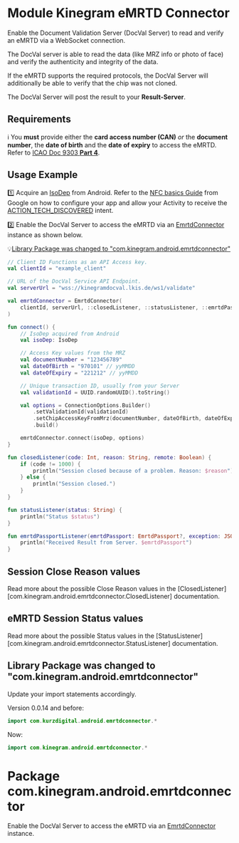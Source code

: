 # Module Kinegram eMRTD Connector

Enable the Document Validation Server (DocVal Server) to read and verify an eMRTD via a WebSocket
connection.

The DocVal server is able to read the data (like MRZ info or photo of face) and verify the
authenticity and integrity of the data.

If the eMRTD supports the required protocols, the DocVal Server will additionally be able to verify
that the chip was not cloned.

The DocVal Server will post the result to your **Result-Server**.

## Requirements

ℹ️ You **must** provide either the **card access number (CAN)** _or_ the **document number**, the
**date of birth** and the **date of expiry** to access the eMRTD.
Refer to [ICAO Doc 9303 **Part 4**][icao9303].

## Usage Example

1️⃣ Acquire an [IsoDep][iso_dep] from Android.
Refer to the [NFC basics Guide][nfc_basics] from Google on how to configure your app and allow your
Activity to receive the [ACTION_TECH_DISCOVERED][action_tech_discovered] intent.

2️⃣ Enable the DocVal Server to access the eMRTD via an
[EmrtdConnector](com.kinegram.android.emrtdconnector.EmrtdConnector) instance as shown below.

💡[Library Package was changed to "com.kinegram.android.emrtdconnector"](#package-comkinegramandroidemrtdconnector)

```kotlin
// Client ID Functions as an API Access key.
val clientId = "example_client"

// URL of the DocVal Service API Endpoint.
val serverUrl = "wss://kinegramdocval.lkis.de/ws1/validate"

val emrtdConnector = EmrtdConnector(
	clientId, serverUrl, ::closedListener, ::statusListener, ::emrtdPassportListener
)

fun connect() {
	// IsoDep acquired from Android
	val isoDep: IsoDep

	// Access Key values from the MRZ
	val documentNumber = "123456789"
	val dateOfBirth = "970101" // yyMMDD
	val dateOfExpiry = "221212" // yyMMDD

	// Unique transaction ID, usually from your Server
	val validationId = UUID.randomUUID().toString()

	val options = ConnectionOptions.Builder()
		.setValidationId(validationId)
		.setChipAccessKeyFromMrz(documentNumber, dateOfBirth, dateOfExpiry)
		.build()

	emrtdConnector.connect(isoDep, options)
}

fun closedListener(code: Int, reason: String, remote: Boolean) {
	if (code != 1000) {
		println("Session closed because of a problem. Reason: $reason")
	} else {
		println("Session closed.")
	}
}

fun statusListener(status: String) {
	println("Status $status")
}

fun emrtdPassportListener(emrtdPassport: EmrtdPassport?, exception: JSONException) {
	println("Received Result from Server. $emrtdPassport")
}
```

## Session Close Reason values

Read more about the possible Close Reason values in
the [ClosedListener][com.kinegram.android.emrtdconnector.ClosedListener] documentation.

## eMRTD Session Status values

Read more about the possible Status values in the
[StatusListener][com.kinegram.android.emrtdconnector.StatusListener] documentation.


## Library Package was changed to "com.kinegram.android.emrtdconnector"

Update your import statements accordingly.

Version 0.0.14 and before:

```kotlin
import com.kurzdigital.android.emrtdconnector.*
```

Now:

```kotlin
import com.kinegram.android.emrtdconnector.*
```

[icao9303]: https://www.icao.int/publications/pages/publication.aspx?docnum=9303

[iso_dep]: https://developer.android.com/reference/android/nfc/tech/IsoDep

[nfc_basics]: https://developer.android.com/guide/topics/connectivity/nfc/nfc

[action_tech_discovered]: https://developer.android.com/reference/android/nfc/NfcAdapter#ACTION_TECH_DISCOVERED

# Package com.kinegram.android.emrtdconnector

Enable the DocVal Server to access the eMRTD via an
[EmrtdConnector](com.kinegram.android.emrtdconnector.EmrtdConnector) instance.
